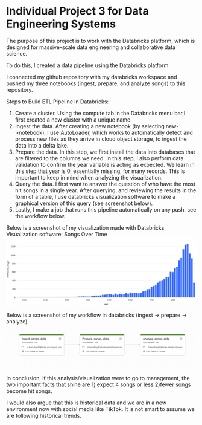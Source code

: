 # Individual Project 3 for Data Engineering Systems

The purpose of this project is to work with the Databricks platform, which is designed for massive-scale data engineering and collaborative data science.

To do this, I created a data pipeline using the Databricks platform. 

I connected my github repository with my databricks workspace and pushed my three notebooks (ingest, prepare, and analyze songs) to this repository.

Steps to Build ETL Pipeline in Databricks: 
1. Create a cluster. Using the compute tab in the Databricks menu bar,I first created a new cluster with a unique name.
2. Ingest the data. After creating a new notebook (by selecting new->notebook), I use AutoLoader, which works to automatically detect and process new files as they arrive in cloud object storage, to ingest the data into a delta lake.
3. Prepare the data. In this step, we first install the data into databases that are filtered to the columns we need. In this step, I also perform data validation to confirm the year variable is acting as expected. We learn in this step that year is 0, essentially missing, for many records. This is important to keep in mind when analyzing the visualization.
4. Query the data. I first want to answer the question of who have the most hit songs in a single year. After querying, and reviewing the results in the form of a table, I use databricks visualization software to make a graphical version of this query (see screenshot below).
5. Lastly, I make a job that runs this pipeline automatically on any push, see the workflow below. 

Below is a screenshot of my visualization made with Databricks Visualization software: Songs Over Time
![newplot](/newplot.png)

Below is a screenshot of my workflow in databricks (ingest -> prepare -> analyze)
![Workflow](/Workflow.png)

In conclusion, if this analysis/visualization were to go to management, the two important facts that shine are 1) expect 4 songs or less 2)fewer songs become hit songs. 

I would also argue that this is historical data and we are in a new environment now with social media like TikTok. It is not smart to assume we are following historical trends.

